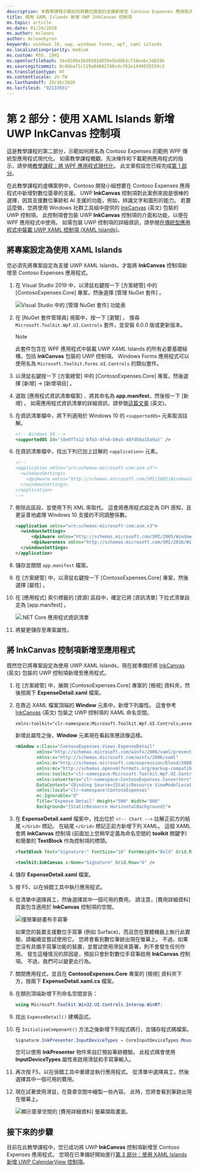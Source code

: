 ```yaml
---
description: 本教學課程示範如何將數位簽章的支援新增至 Contoso Expenses 應用程式。
title: 使用 XAML Islands 新增 UWP InkCanvas 控制項
ms.topic: article
ms.date: 01/24/2020
ms.author: mcleans
author: mcleanbyron
keywords: windows 10, uwp, windows forms, wpf, xaml islands
ms.localizationpriority: medium
ms.custom: RS5, 19H1
ms.openlocfilehash: 34a92d9a1bd9101d059e5bd9b3cf18eabc3d619b
ms.sourcegitcommit: 0c4bbaf1c119a84002748cdcf02e1449835559c3
ms.translationtype: HT
ms.contentlocale: zh-TW
ms.lasthandoff: 10/16/2020
ms.locfileid: "92133031"
---
```

# <a name="part-2-add-a-uwp-inkcanvas-control-using-xaml-islands"></a>第 2 部分：使用 XAML Islands 新增 UWP InkCanvas 控制項

這是教學課程的第二部分，示範如何將名為 Contoso Expenses 的範例 WPF 傳統型應用程式現代化。 如需教學課程概觀、先決條件和下載範例應用程式的指示，請參閱[教學課程：將 WPF 應用程式現代化](modernize-wpf-tutorial.md)。 此文章假設您已經完成[第 1 部分](modernize-wpf-tutorial-1.md)。

在此教學課程的虛構案例中，Contoso 開發小組想要在 Contoso Expenses 應用程式中新增對數位簽章的支援。 UWP **InkCanvas** 控制項對此案例來說是很棒的選擇，因其支援數位筆跡和 AI 支援的功能，例如，辨識文字和圖形的能力。 若要這麼做，您將使用 Windows 社群工具組中提供的 [InkCanvas](/windows/communitytoolkit/controls/wpf-winforms/inkcanvas) \(英文\) 包裝的 UWP 控制項。 此控制項會包裝 UWP **InkCanvas** 控制項的介面和功能，以便在 WPF 應用程式中使用。 如需包裝 UWP 控制項的詳細資訊，請參閱[在傳統型應用程式中裝載 UWP XAML 控制項 (XAML Islands)](xaml-islands.md)。

## <a name="configure-the-project-to-use-xaml-islands"></a>將專案設定為使用 XAML Islands

您必須先將專案設定為支援 UWP XAML Islands，才能將 **InkCanvas** 控制項新增至 Contoso Expenses 應用程式。

1. 在 Visual Studio 2019 中，以滑鼠右鍵按一下 [方案總管]  中的 [ContosoExpenses.Core]  專案，然後選擇 [管理 NuGet 套件]  。

    ![Visual Studio 中的 [管理 NuGet 套件] 功能表](images/wpf-modernize-tutorial//ManageNuGetPackages.png)

2. 在 [NuGet 套件管理員]  視窗中，按一下 [瀏覽]  。 搜尋 `Microsoft.Toolkit.Wpf.UI.Controls` 套件，並安裝 6.0.0 版或更新版本。

    > [!NOTE]
    > 此套件包含在 WPF 應用程式中裝載 UWP XAML Islands 的所有必要基礎結構，包括 **InkCanvas** 包裝的 UWP 控制項。 Windows Forms 應用程式可以使用名為 `Microsoft.Toolkit.Forms.UI.Controls` 的類似套件。

3. 以滑鼠右鍵按一下 [方案總管]  中的 [ContosoExpenses.Core]  專案，然後選擇 [新增] -> [新增項目]  。

4. 選取 [應用程式資訊清單檔案]  、將其命名為 **app.manifest**，然後按一下 [新增]  。 如需應用程式資訊清單的詳細資訊，請參閱[這篇文章](/windows/desktop/SbsCs/application-manifests) \(英文\)。

5. 在資訊清單檔中，將下列適用於 Windows 10 的 `<supportedOS>` 元素取消註解。

    ```xml
    <!-- Windows 10 -->
    <supportedOS Id="{8e0f7a12-bfb3-4fe8-b9a5-48fd50a15a9a}" />
    ```

6. 在資訊清單檔中，找出下列已加上註解的 `<application>` 元素。

    ```xml
    <!--
    <application xmlns="urn:schemas-microsoft-com:asm.v3">
      <windowsSettings>
        <dpiAware xmlns="http://schemas.microsoft.com/SMI/2005/WindowsSettings">true</dpiAware>
      </windowsSettings>
    </application>
    -->
    ```

7. 刪除此區段，並使用下列 XML 來取代。 這會將應用程式設定為 DPI 感知，且更妥善地處理 Windows 10 支援的不同調整係數。

    ```xml
    <application xmlns="urn:schemas-microsoft-com:asm.v3">
      <windowsSettings>
          <dpiAware xmlns="http://schemas.microsoft.com/SMI/2005/WindowsSettings">true/PM</dpiAware>
          <dpiAwareness xmlns="http://schemas.microsoft.com/SMI/2016/WindowsSettings">PerMonitorV2, PerMonitor</dpiAwareness>
      </windowsSettings>
    </application>
    ```

8. 儲存並關閉 `app.manifest` 檔案。

9. 在 [方案總管]  中，以滑鼠右鍵按一下 [ContosoExpenses.Core]  專案，然後選擇 [屬性]  。

10. 在 [應用程式]  索引標籤的 [資源]  區段中，確定已將 [資訊清單]  下拉式清單設定為 [app.manifest]  。

    ![.NET Core 應用程式資訊清單](images/wpf-modernize-tutorial/NetCoreAppManifest.png)

11. 將變更儲存至專案屬性。

## <a name="add-an-inkcanvas-control-to-the-app"></a>將 InkCanvas 控制項新增至應用程式

既然您已將專案設定為使用 UWP XAML Islands，現在就準備好將 [InkCanvas](/windows/communitytoolkit/controls/wpf-winforms/inkcanvas) \(英文\) 包裝的 UWP 控制項新增至應用程式。

1. 在 [方案總管]  中，展開 [ContosoExpenses.Core]  專案的 [檢視]  資料夾，然後按兩下 **ExpenseDetail.xaml** 檔案。

2. 在靠近 XAML 檔案頂端的 **Window** 元素中，新增下列屬性。 這會參考 [InkCanvas](/windows/communitytoolkit/controls/wpf-winforms/inkcanvas) \(英文\) 包裝之 UWP 控制項的 XAML 命名空間。

    ```xml
    xmlns:toolkit="clr-namespace:Microsoft.Toolkit.Wpf.UI.Controls;assembly=Microsoft.Toolkit.Wpf.UI.Controls"
    ```

    新增此屬性之後，**Window** 元素現在看起來應該像這樣。

    ```xml
    <Window x:Class="ContosoExpenses.Views.ExpenseDetail"
            xmlns="http://schemas.microsoft.com/winfx/2006/xaml/presentation"
            xmlns:x="http://schemas.microsoft.com/winfx/2006/xaml"
            xmlns:d="http://schemas.microsoft.com/expression/blend/2008"
            xmlns:mc="http://schemas.openxmlformats.org/markup-compatibility/2006"
            xmlns:toolkit="clr-namespace:Microsoft.Toolkit.Wpf.UI.Controls;assembly=Microsoft.Toolkit.Wpf.UI.Controls"
            xmlns:converters="clr-namespace:ContosoExpenses.Converters"
            DataContext="{Binding Source={StaticResource ViewModelLocator}, Path=ExpensesDetailViewModel}"
            xmlns:local="clr-namespace:ContosoExpenses"
            mc:Ignorable="d"
            Title="Expense Detail" Height="500" Width="800"
            Background="{StaticResource HorizontalBackground}">
    ```

4. 在 **ExpenseDetail.xaml** 檔案中，找出位於 `<!-- Chart -->` 註解正前方的結尾 `</Grid>` 標記。 在結尾 `</Grid>` 標記正前方新增下列 XAML。 這個 XAML 會將 **InkCanvas** 控制項 (前面加上您稍早定義為命名空間的 **toolkit** 關鍵字) 和簡單的 **TextBlock** 作為控制項的標頭。

    ```xml
    <TextBlock Text="Signature:" FontSize="16" FontWeight="Bold" Grid.Row="5" />

    <toolkit:InkCanvas x:Name="Signature" Grid.Row="6" />
    ```

5. 儲存 **ExpenseDetail.xaml** 檔案。

6. 按 F5，以在偵錯工具中執行應用程式。

7. 從清單中選擇員工，然後選擇其中一個可用的費用。 請注意，[費用詳細資料] 頁面包含適用於 **InkCanvas** 控制項的空間。

    ![僅限筆跡畫布手寫筆](images/wpf-modernize-tutorial/InkCanvasPenOnly.png)

    如果您的裝置支援數位手寫筆 (例如 Surface)，而且您在實體機器上執行此實驗，請繼續並嘗試使用它。 您將會看到數位筆跡出現在螢幕上。 不過，如果您沒有具備手寫筆功能的裝置，並嘗試使用滑鼠來簽署，則不會發生任何作用。 發生這種情況的原因是，預設只會針對數位手寫筆啟用 **InkCanvas** 控制項。 不過，我們可以變更此行為。

8. 關閉應用程式，並且在 **ContosoExpenses.Core** 專案的 [檢視]  資料夾下方，按兩下 **ExpenseDetail.xaml.cs** 檔案。

9. 在類別頂端新增下列命名空間宣告：

    ```csharp
    using Microsoft.Toolkit.Win32.UI.Controls.Interop.WinRT;
    ```

10. 找出 `ExpenseDetail()` 建構函式。

11. 在 `InitializeComponent()` 方法之後新增下列程式碼行，並儲存程式碼檔案。

    ```csharp
    Signature.InkPresenter.InputDeviceTypes = CoreInputDeviceTypes.Mouse | CoreInputDeviceTypes.Pen;
    ```

    您可以使用 **InkPresenter** 物件來自訂預設筆跡體驗。 此程式碼會使用 **InputDeviceTypes** 屬性來啟用滑鼠和手寫筆輸入。

12. 再次按 F5，以在偵錯工具中重建並執行應用程式。 從清單中選擇員工，然後選擇其中一個可用的費用。

13. 現在試著使用滑鼠，在簽章空間中繪製一些內容。 此時，您將會看到筆跡出現在螢幕上。

    ![顯示簽章空間的 [費用詳細資料] 螢幕擷取畫面。](images/wpf-modernize-tutorial/Signature.png)

## <a name="next-steps"></a>接下來的步驟

目前在此教學課程中，您已成功將 UWP **InkCanvas** 控制項新增至 Contoso Expenses 應用程式。 您現在已準備好開始進行[第 3 部分：使用 XAML Islands 新增 UWP CalendarView 控制項](modernize-wpf-tutorial-3.md)。